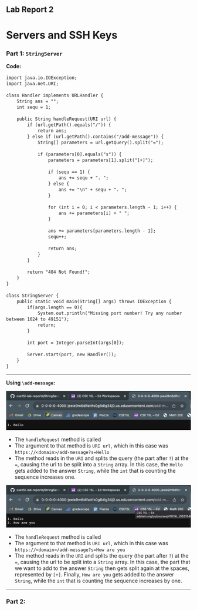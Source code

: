 ## Lab Report 2
# Servers and SSH Keys

### Part 1: `StringServer`

**Code:**

```
import java.io.IOException;
import java.net.URI;

class Handler implements URLHandler {
    String ans = "";
    int sequ = 1;

    public String handleRequest(URI url) {
        if (url.getPath().equals("/")) {
            return ans;
        } else if (url.getPath().contains("/add-message")) {
            String[] parameters = url.getQuery().split("=");

            if (parameters[0].equals("s")) {
                parameters = parameters[1].split("[+]");

                if (sequ == 1) {
                    ans += sequ + ". ";
                } else {
                    ans += "\n" + sequ + ". ";
                }

                for (int i = 0; i < parameters.length - 1; i++) {
                    ans += parameters[i] + " ";
                }

                ans += parameters[parameters.length - 1];
                sequ++;        

                return ans;
            }
        }

        return "404 Not Found!";
    }
}

class StringServer {
    public static void main(String[] args) throws IOException {
        if(args.length == 0){
            System.out.println("Missing port number! Try any number between 1024 to 49151");
            return;
        }

        int port = Integer.parseInt(args[0]);

        Server.start(port, new Handler());
    }
}
```

---

**Using `\add-message`:**

![Image](StringServer_Hello.png)
* The `handleRequest` method is called
* The argument to that method is `URI url`, which in this case was `https://<domain>/add-message?s=Hello`
* The method reads in the `URI` and splits the query (the part after `?`) at the `=`, causing the url to be split into a `String` array. In this case, the `Hello` gets added to the answer `String`, while the `int` that is counting the sequence increases one.


![Image](StringServer_HowAreYou.png)
* The `handleRequest` method is called
* The argument to that method is `URI url`, which in this case was `https://<domain>/add-message?s=How are you`
* The method reads in the `URI` and splits the query (the part after `?`) at the `=`, causing the url to be split into a `String` array. In this case, the part that we want to add to the answer `String` then gets split again at the spaces, represented by `[+]`. Finally, `How are you` gets added to the answer `String`, while the `int` that is counting the sequence increases by one.

---

### Part 2:
